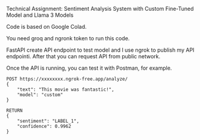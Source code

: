 Technical Assignment: Sentiment Analysis System with Custom Fine-Tuned Model and Llama 3 Models

Code is based on Google Colad.

You need groq and ngronk token to run this code. 

FastAPI create API endpoint to test model and I use ngrok to publish my API endpointi. After that you can request API from public network. 

Once the API is running, you can test it with Postman, for example.

```
POST https://xxxxxxxx.ngrok-free.app/analyze/
{
    "text": "This movie was fantastic!",
    "model": "custom"
}

RETURN
{
    "sentiment": "LABEL_1",
    "confidence": 0.9962
}

```
